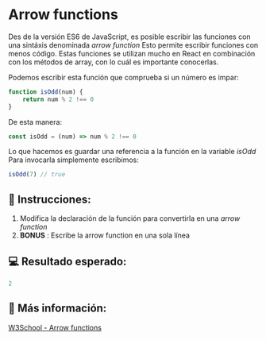 # Arrow functions

Des de la versión ES6 de JavaScript, es posible escribir las funciones con una sintáxis denominada _arrow function_
Esto permite escribir funciones con menos código. Estas funciones se utilizan mucho en React en combinación con los métodos de array, con lo cuál es importante conocerlas.

Podemos escribir esta función que comprueba si un número es impar:

```js
function isOdd(num) {
    return num % 2 !== 0
}
```

De esta manera:

```js
const isOdd = (num) => num % 2 !== 0
```

Lo que hacemos es guardar una referencia a la función en la variable *isOdd*
Para invocarla simplemente escribimos:

```js
isOdd(7) // true
```

## 📝 Instrucciones:

1. Modifica la declaración de la función para convertirla en una _arrow function_
2. **BONUS** : Escribe la arrow function en una sola línea

## 💻 Resultado esperado:

```js
2
```

## 🔎 Más información:

[W3School - Arrow functions](https://www.w3schools.com/react/react_es6_arrow.asp)

